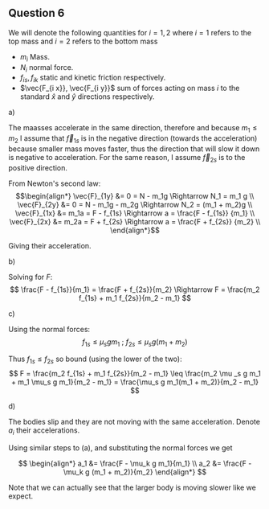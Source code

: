 ## Question 6

We will denote the following quantities for $i = 1, 2$ where $i=1$ refers to the top mass and $i=2$ refers to the bottom mass

- $m_i$ Mass.
- $N_i$ normal force.
- $f_{i s}, f_{i k}$ static and kinetic friction respectively. 
- $\vec{F_{i x}}, \vec{F_{i y}}$ sum of forces acting on mass $i$ to the standard $\hat{x}$ and $\hat{y}$ directions respectively.



a)

The maasses accelerate in the same direction, therefore and because $m_1 \leq m_2$ I assume that $\vec{f}_{1s}$ is in the negative direction (towards the acceleration) because smaller mass moves faster, thus the direction that will slow it down is negative to acceleration. For the same reason, I assume $\vec{f}_{2s}$ is to the positive direction.

From Newton's second law:
$$\begin{align*}
\vec{F}_{1y} &= 0 = N - m_1g \Rightarrow N_1 = m_1 g \\
\vec{F}_{2y} &= 0 = N - m_1g - m_2g \Rightarrow N_2 = (m_1 + m_2)g \\
\vec{F}_{1x} &= m_1a = F - f_{1s} \Rightarrow a = \frac{F - f_{1s}} {m_1} \\
\vec{F}_{2x} &= m_2a = F + f_{2s} \Rightarrow a = \frac{F + f_{2s}} {m_2} \\
\end{align*}$$

Giving their acceleration.

b)

Solving for $F$:
$$
\frac{F - f_{1s}}{m_1} = \frac{F + f_{2s}}{m_2} \Rightarrow F = \frac{m_2 f_{1s} + m_1 f_{2s}}{m_2 - m_1}
$$

c)

Using the normal forces:
$$
f_{1s} \leq \mu_s g m_1 ~;~ f_{2s} \leq \mu_s g (m_1 + m_2)
$$

Thus $f_{1s} \leq f_{2s}$ so bound (using the lower of the two):
$$
F = \frac{m_2 f_{1s} + m_1 f_{2s}}{m_2 - m_1} \leq
\frac{m_2 \mu _s g m_1 + m_1 \mu_s g m_1}{m_2 - m_1} =
\frac{\mu_s g m_1(m_1 + m_2)}{m_2 - m_1}
$$

d)

The bodies slip and they are not moving with the same acceleration. Denote $a_i$ their accelerations.

Using similar steps to (a), and substituting the normal forces we get

$$
\begin{align*}
a_1 &= \frac{F - \mu_k g m_1}{m_1} \\
a_2 &= \frac{F - \mu_k g (m_1 + m_2)}{m_2}
\end{align*}
$$

Note that we can actually see that the larger body is moving slower like we expect.

